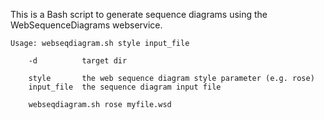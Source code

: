 This is a Bash script to generate sequence diagrams using the WebSequenceDiagrams webservice.

	Usage: webseqdiagram.sh style input_file

	    -d          target dir

		style		the web sequence diagram style parameter (e.g. rose)
		input_file	the sequence diagram input file

		webseqdiagram.sh rose myfile.wsd 

